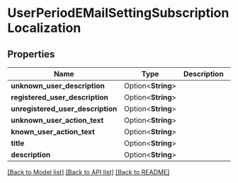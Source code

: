 # UserPeriodEMailSettingSubscriptionLocalization

## Properties

Name | Type | Description | Notes
------------ | ------------- | ------------- | -------------
**unknown_user_description** | Option<**String**> |  | [optional]
**registered_user_description** | Option<**String**> |  | [optional]
**unregistered_user_description** | Option<**String**> |  | [optional]
**unknown_user_action_text** | Option<**String**> |  | [optional]
**known_user_action_text** | Option<**String**> |  | [optional]
**title** | Option<**String**> |  | [optional]
**description** | Option<**String**> |  | [optional]

[[Back to Model list]](../README.md#documentation-for-models) [[Back to API list]](../README.md#documentation-for-api-endpoints) [[Back to README]](../README.md)


